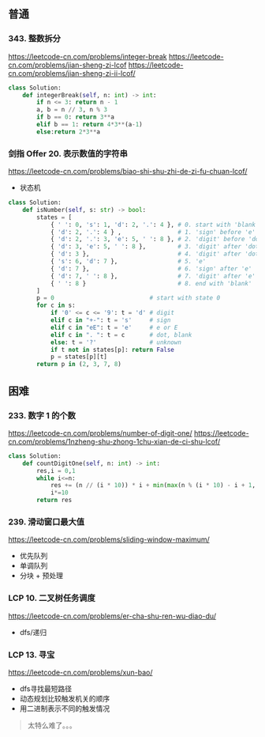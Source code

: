
## 普通

### 343. 整数拆分

https://leetcode-cn.com/problems/integer-break
https://leetcode-cn.com/problems/jian-sheng-zi-lcof
https://leetcode-cn.com/problems/jian-sheng-zi-ii-lcof/

```python
class Solution:
    def integerBreak(self, n: int) -> int:
        if n <= 3: return n - 1
        a, b = n // 3, n % 3
        if b == 0: return 3**a
        elif b == 1: return 4*3**(a-1)
        else:return 2*3**a
```

### 剑指 Offer 20. 表示数值的字符串

https://leetcode-cn.com/problems/biao-shi-shu-zhi-de-zi-fu-chuan-lcof/

- 状态机

```python
class Solution:
    def isNumber(self, s: str) -> bool:
        states = [
            { ' ': 0, 's': 1, 'd': 2, '.': 4 }, # 0. start with 'blank'
            { 'd': 2, '.': 4 } ,                # 1. 'sign' before 'e'
            { 'd': 2, '.': 3, 'e': 5, ' ': 8 }, # 2. 'digit' before 'dot'
            { 'd': 3, 'e': 5, ' ': 8 },         # 3. 'digit' after 'dot'
            { 'd': 3 },                         # 4. 'digit' after 'dot' (‘blank’ before 'dot')
            { 's': 6, 'd': 7 },                 # 5. 'e'
            { 'd': 7 },                         # 6. 'sign' after 'e'
            { 'd': 7, ' ': 8 },                 # 7. 'digit' after 'e'
            { ' ': 8 }                          # 8. end with 'blank'
        ]
        p = 0                           # start with state 0
        for c in s:
            if '0' <= c <= '9': t = 'd' # digit
            elif c in "+-": t = 's'     # sign
            elif c in "eE": t = 'e'     # e or E
            elif c in ". ": t = c       # dot, blank
            else: t = '?'               # unknown
            if t not in states[p]: return False
            p = states[p][t]
        return p in (2, 3, 7, 8)
```


## 困难

### 233. 数字 1 的个数

https://leetcode-cn.com/problems/number-of-digit-one/
https://leetcode-cn.com/problems/1nzheng-shu-zhong-1chu-xian-de-ci-shu-lcof/

```python
class Solution:
    def countDigitOne(self, n: int) -> int:
        res,i = 0,1
        while i<=n:
            res += (n // (i * 10)) * i + min(max(n % (i * 10) - i + 1, 0), i)
            i*=10
        return res
```

### 239. 滑动窗口最大值

https://leetcode-cn.com/problems/sliding-window-maximum/

- 优先队列
- 单调队列
- 分块 + 预处理


### LCP 10. 二叉树任务调度

https://leetcode-cn.com/problems/er-cha-shu-ren-wu-diao-du/

- dfs/递归

### LCP 13. 寻宝

https://leetcode-cn.com/problems/xun-bao/

- dfs寻找最短路径 
- 动态规划比较触发机关的顺序
- 用二进制表示不同的触发情况

> 太特么难了。。。